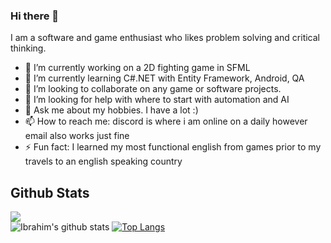 ### Hi there 👋

I am a software and game enthusiast who likes problem solving and critical thinking.

- 🔭 I’m currently working on a 2D fighting game in SFML
- 🌱 I’m currently learning C#.NET with Entity Framework, Android, QA
- 👯 I’m looking to collaborate on any game or software projects.
- 🤔 I’m looking for help with where to start with automation and AI
- 💬 Ask me about my hobbies. I have a lot :)
- 📫 How to reach me: discord is where i am online on a daily however email also works just fine
- ⚡ Fun fact: I learned my most functional english from games prior to my travels to an english speaking country


##  Github Stats
![](https://komarev.com/ghpvc/?username=aliemir99&color=green)<br/>
![Ibrahim's github stats](https://github-readme-stats.vercel.app/api?username=aliemir99&show_icons=true&theme=vision-friendly-dark)
[![Top Langs](https://github-readme-stats.vercel.app/api/top-langs/?username=aliemir99&layout=compact)](https://github.com/aliemir99/)
